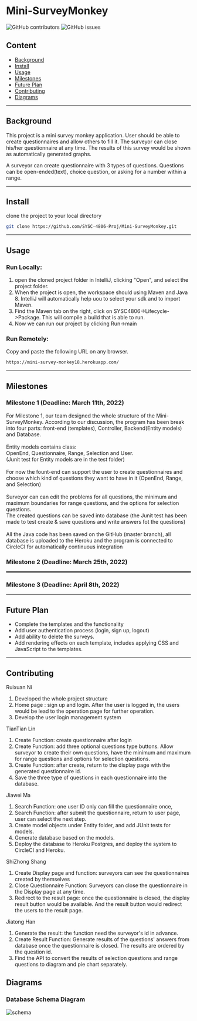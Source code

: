 # Mini-SurveyMonkey

<!-- PROJECT SHIELDS -->
![GitHub contributors](https://img.shields.io/github/contributors/SYSC-4806-Proj/Mini-SurveyMonkey?color=%232596be&style=flat-square)
![GitHub issues](https://img.shields.io/github/issues/SYSC-4806-Proj/Mini-SurveyMonkey?color=%23e28743&style=flat-square)

## Content
* [Background](#background)
* [Install](#install)
* [Usage](#usage)
* [Milestones](#Milestones)
* [Future Plan](#future-plan)
* [Contributing](#contributing)
* [Diagrams](#Diagrams)

 <hr>

## Background
This project is a mini survey monkey application. User should be able to create questionnaires and allow others to fill it. The surveyor can close his/her questionnaire at any time. The results of this survey would be shown as automatically generated graphs.

A surveyor can create questionnaire with 3 types of questions. Questions can be open-ended(text), choice question, or asking for a number within a range.

 <hr> 

## Install
clone the project to your local directory
   ```sh
   git clone https://github.com/SYSC-4806-Proj/Mini-SurveyMonkey.git
   ```
   
 <hr>

## Usage
### Run Locally:
1. open the cloned project folder in IntelliJ, clicking "Open", and select the project folder.
2. When the project is open, the workspace should using Maven and Java 8. IntelliJ will automatically help uou to select your sdk and to import Maven.
3. Find the Maven tab on the right, click on SYSC4806->Lifecycle->Package. This will compile a build that is able to run.
4. Now we can run our project by clicking Run->main
### Run Remotely:
Copy and paste the following URL on any browser.
  ```sh
  https://mini-survey-monkey18.herokuapp.com/
  ```

 <hr>

## Milestones

### Milestone 1 (Deadline: March 11th, 2022)

For Milestone 1, our team designed the whole structure of the Mini-SurveyMonkey. According to our discussion, the program 
has been break into four parts: front-end (templates), Controller, Backend(Entity models) and Database. <br>
<br>Entity models contains class: <br>OpenEnd, Questionnaire, Range, Selection and User. <br>(Junit test for Entity models are in the test folder)<br>
<br>For now the fount-end can support the user to create questionnaires and choose which kind of questions they want to have in it (OpenEnd, Range, and Selection)
<br><br>Surveyor can can edit the problems for all questions, the minimum and maximum boundaries for range questions, and the options for selection questions.
<br>The created questions can be saved into database (the Junit test has been made to test create & save questions and write answers fot the questions)
<br><br>All the Java code has been saved on the GitHub (master branch), all database is uploaded to the Heroku and the program is connected to CircleCI  for automatically continuous integration

### Milestone 2 (Deadline: March 25th, 2022)

 <hr style="border-top: dotted 2px;" />

### Milestone 3 (Deadline: April 8th, 2022)


 <hr>

## Future Plan
 <ul>
 <li>Complete the templates and the functionality</li>
 <li>Add user authentication process (login, sign up, logout)</li>
 <li>Add ability to delete the surveys.</li>
 <li>Add rendering effects on each template, includes applying CSS and JavaScript to the templates.</li>
 </ul>

 <hr>

## Contributing
Ruixuan Ni
1. Developed the whole project structure
2. Home page : sign up and login. After the user is logged in, the users would be lead to the operation page for further operation.
3. Develop the user login management system

TianTian Lin
1. Create Function: create questionnaire after login
2. Create Function: add three optional questions type buttons. Allow surveyor to create their own questions, have the minimum and maximum for range questions and options for selection questions.
3. Create Function: after create, return to the display page with the generated questionnaire id.
4. Save the three type of questions in each questionnaire into the database.

Jiawei Ma
1. Search Function: one user ID only can fill the questionnaire once,
2. Search Function: after submit the questionnaire, return to user page, user can select the next step.
3. Create model objects under Entity folder, and add JUnit tests for models.
4. Generate database based on the models.
5. Deploy the database to Heroku Postgres, and deploy the system to CircleCI and Heroku.

ShiZhong Shang
1. Create Display page and function: surveyors can see the questionnaires created by themselves
2. Close Questionnaire Function: Surveyors can close the questionnaire in the Display page at any time.
3. Redirect to the result page: once the questionnaire is closed, the display result button would be available. And the result button would redirect the users to the result page.

Jiatong Han
1. Generate the result: the function need the surveyor's id in advance.
2. Create Result Function: Generate results of the questions' answers from database once the questionnaire is closed. The results are ordered by the question id.
3. Find the API to convert the results of selection questions and range questions to diagram and pie chart separately.

## Diagrams
### Database Schema Diagram
![schema](https://user-images.githubusercontent.com/55708400/158025998-f0325043-ec94-4f13-8496-68bc3f7acdd2.png)
